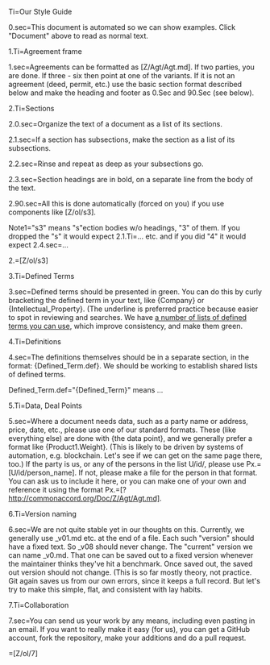 Ti=Our Style Guide

0.sec=This document is automated so we can show examples.  Click "Document" above to read as normal text.

1.Ti=Agreement frame

1.sec=Agreements can be formatted as [Z/Agt/Agt.md].  If two parties, you are done.  If three - six then point at one of the variants.  If it is not an agreement (deed, permit, etc.) use the basic section format described below and make the heading and footer as 0.Sec and 90.Sec (see below).  

2.Ti=Sections

2.0.sec=Organize the text of a document as a list of its sections. 

2.1.sec=If a section has subsections, make the section as a list of its subsections.

2.2.sec=Rinse and repeat as deep as your subsections go.

2.3.sec=Section headings are in bold, on a separate line from the body of the text.

2.90.sec=All this is done automatically (forced on you) if you use components like [Z/ol/s3].

Note1="s3" means "s"ection bodies w/o headings, "3" of them. If you dropped the "s" it would expect 2.1.Ti=... etc. and if you did "4" it would expect 2.4.sec=... 

2.=[Z/ol/s3]

3.Ti=Defined Terms

3.sec=Defined terms should be presented in green.  You can do this by curly bracketing the defined term in your text, like {Company} or {Intellectual_Property}.  (The underline is preferred practice because easier to spot in reviewing and searches.  We have <a href="https://github.com/CommonAccord/Cmacc-Org/search?utf8=%E2%9C%93&q=S/%3Cfont%20color=%22green%22%3E">a number of lists of defined terms you can use</a>, which improve consistency, and make them green.  

4.Ti=Definitions

4.sec=The definitions themselves should be in a separate section, in the format:  {Defined_Term.def}.  We should be working to establish shared lists of defined terms. 

Defined_Term.def="{Defined_Term}" means ...

5.Ti=Data, Deal Points
 
5.sec=Where a document needs data, such as a party name or address, price, date, etc., please use one of our standard formats.  These (like everything else) are done with {the data point}, and we generally prefer a format like {Product1.Weight}. (This is likely to be driven by systems of automation, e.g. blockchain. Let's see if we can get on the same page there, too.)  If the party is us, or any of the persons in the list U/id/, please use Px.=[U/id/person_name].  If not, please make a file for the person in that format.  You can ask us to include it here, or you can make one of your own and reference it using the format Px.=[?http://commonaccord.org/Doc/Z/Agt/Agt.md].

6.Ti=Version naming

6.sec=We are not quite stable yet in our thoughts on this.  Currently, we generally use _v01.md etc. at the end of a file.  Each such "version" should have a fixed text.  So _v08 should never change. The "current" version we can name _v0.md.  That one can be saved out to a fixed version whenever the maintainer thinks they've hit a benchmark.  Once saved out, the saved out version should not change.  (This is so far mostly theory, not practice.  Git again saves us from our own errors, since it keeps a full record.  But let's try to make this simple, flat, and consistent with lay habits.

7.Ti=Collaboration

7.sec=You can send us your work by any means, including even pasting in an email.  If you want to really make it easy (for us), you can get a GitHub account, fork the repository, make your additions and do a pull request. 

=[Z/ol/7]
